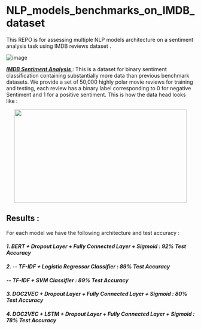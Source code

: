# NLP_models_benchmarks_on_IMDB_dataset


This REPO is for assessing multiple NLP models architecture on a sentiment analysis task using IMDB reviews dataset .

![image](https://user-images.githubusercontent.com/85687148/128555608-c8143fbd-6e7a-4f48-b561-08138f9e2400.png)


<a href="https://ai.stanford.edu/~amaas/data/sentiment/"> ***IMDB Sentiment Analysis*** </a> : This is a dataset for binary sentiment classification containing substantially more data than previous benchmark datasets. We provide a set of 50,000 highly polar movie reviews for training and testing, each review has a binary label corresponding to 0 for negative Sentiment and 1 for a positive sentiment.
This is how the data head looks like :

<p align="center">
  <kbd>
  <img width="460" height="250" src="https://user-images.githubusercontent.com/85687148/128259390-89679a0d-629a-49fe-a97d-bd988cf0a4f0.png">
  </kbd>
</p>
  
  
  
## Results :

For each model we have the following architecture and test accuracy :

#### ***1. BERT + Dropout Layer + Fully Connected Layer + Sigmoid : 92% Test Accuracy***


#### ***2. -- TF-IDF + Logistic Regressor Classifier : 89% Test Accuracy***

####    ***-- TF-IDF + SVM Classifier : 89% Test Accuracy***


#### ***3. DOC2VEC + Dropout Layer + Fully Connected Layer + Sigmoid : 80% Test Accuracy***

#### ***4. DOC2VEC + LSTM + Dropout Layer + Fully Connected Layer + Sigmoid : 78% Test Accuracy***

